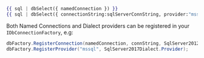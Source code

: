 ```hbs
{{ sql | dbSelect({ namedConnection }) }}
{{ sql | dbSelect({ connectionString:sqlServerConnString, provider:"mssql" }) }}
```

Both Named Connections and Dialect providers can be registered in your `IDbConnectionFactory`, e.g:

```csharp
dbFactory.RegisterConnection(namedConnection, connString, SqlServer2012Dialect.Provider);
dbFactory.RegisterProvider("mssql", SqlServer2017Dialect.Provider);
```
